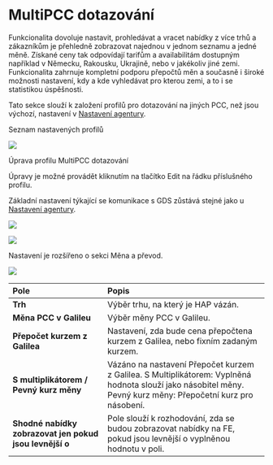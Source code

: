 # MultiPCC dotazování

Funkcionalita dovoluje nastavit, prohledávat a vracet nabídky z více trhů a zákazníkům je přehledně zobrazovat najednou v jednom seznamu a jedné měně. Získané ceny tak odpovídají tarifům a availabilitám dostupným například v Německu, Rakousku, Ukrajině, nebo v jakékoliv jiné zemi. Funkcionalita zahrnuje kompletní podporu přepočtů měn a současně i široké možnosti nastavení, kdy a kde vyhledávat pro kterou zemi, a to i se statistikou úspěšnosti.

Tato sekce slouží k založení profilů pro dotazování na jiných PCC, než jsou výchozí, nastavení v [Nastavení agentury](https://bo.golibe.com/help/cz/Nastaveniagentury.html).

Seznam nastavených profilů

![](https://bo.golibe.com/help/cz/lib/NewItem242.png)

Úprava profilu MultiPCC dotazování

Úpravy je možné provádět kliknutím na tlačítko Edit na řádku příslušného profilu.

Základní nastavení týkající se komunikace s GDS zůstává stejné jako u [Nastavení agentury](https://bo.golibe.com/help/cz/Nastaveniagentury.html).

![](https://bo.golibe.com/help/cz/lib/NewItem243.png)

![](https://bo.golibe.com/help/cz/lib/NewItem244.png)

Nastavení je rozšířeno o sekci Měna a převod.

![](https://bo.golibe.com/help/cz/lib/NewItem245.png)

| Pole | Popis |
| :--- | :--- |
| **Trh** | Výběr trhu, na který je HAP vázán. |
| **Měna PCC v Galileu** | Výběr měny PCC v Galileu. |
| **Přepočet kurzem z Galilea** | Nastavení, zda bude cena přepočtena kurzem z Galilea, nebo fixním zadaným kurzem. |
| **S multiplikátorem / Pevný kurz měny** | Vázáno na nastavení Přepočet kurzem z Galilea. S Multiplikátorem: Vyplněná hodnota slouží jako násobitel měny. Pevný kurz měny: Přepočetní kurz pro násobení. |
| **Shodné nabídky zobrazovat jen pokud jsou levnější o** | Pole slouží k rozhodování, zda se budou zobrazovat nabídky na FE, pokud jsou levnější o vyplněnou hodnotu v poli. |

